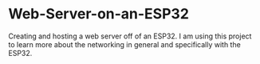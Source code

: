 # Web-Server-on-an-ESP32
Creating and hosting a web server off of an ESP32. I am using this project to learn more about the networking in general and specifically with the ESP32.
